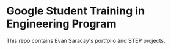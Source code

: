 # Google Student Training in Engineering Program

This repo contains Evan Saracay's portfolio and STEP projects.

